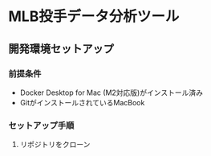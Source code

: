 # MLB投手データ分析ツール

## 開発環境セットアップ

### 前提条件
- Docker Desktop for Mac (M2対応版)がインストール済み
- GitがインストールされているMacBook

### セットアップ手順
1. リポジトリをクローン